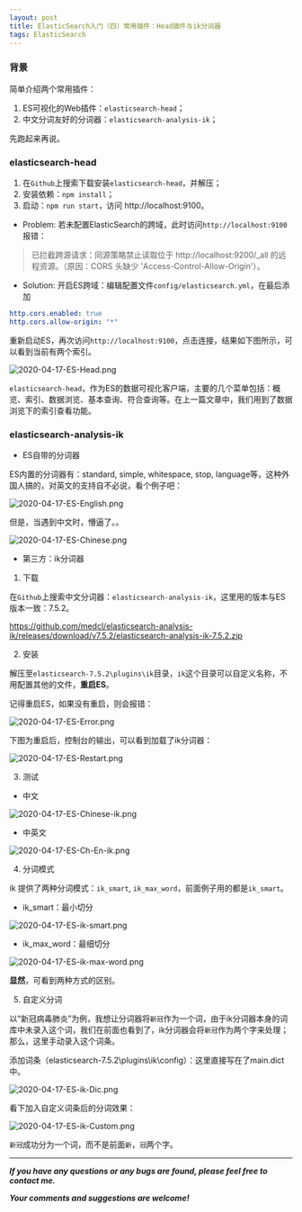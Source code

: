 ```yaml
---
layout: post
title: ElasticSearch入门（四）常用插件：Head插件与ik分词器
tags: ElasticSearch
---
```


### 背景

简单介绍两个常用插件：
1. ES可视化的Web插件：`elasticsearch-head`；
2. 中文分词友好的分词器：`elasticsearch-analysis-ik`；

先跑起来再说。

### elasticsearch-head

1. 在`Github`上搜索下载安装`elasticsearch-head`，并解压；
2. 安装依赖：`npm install`；
3. 启动：`npm run start`，访问 http://localhost:9100。

- Problem:
若未配置ElasticSearch的跨域，此时访问`http://localhost:9100`报错：

> 已拦截跨源请求：同源策略禁止读取位于 http://localhost:9200/_all 的远程资源。（原因：CORS 头缺少 'Access-Control-Allow-Origin'）。

- Solution:
开启ES跨域：编辑配置文件`config/elasticsearch.yml`，在最后添加

```yml
http.cors.enabled: true
http.cors.allow-origin: "*"
```

重新启动ES，再次访问`http://localhost:9100`，点击连接，结果如下图所示，可以看到当前有两个索引。

![2020-04-17-ES-Head.png](https://github.com/heartsuit/heartsuit.github.io/raw/master/pictures/2020-04-17-ES-Head.png)

`elasticsearch-head`，作为ES的数据可视化客户端，主要的几个菜单包括：概览、索引、数据浏览、基本查询、符合查询等。在上一篇文章中，我们用到了数据浏览下的索引查看功能。

### elasticsearch-analysis-ik

- ES自带的分词器

ES内置的分词器有：standard, simple, whitespace, stop, language等，这种外国人搞的，对英文的支持自不必说，看个例子吧：

![2020-04-17-ES-English.png](https://github.com/heartsuit/heartsuit.github.io/raw/master/pictures/2020-04-17-ES-English.png)

但是，当遇到中文时，懵逼了。。

![2020-04-17-ES-Chinese.png](https://github.com/heartsuit/heartsuit.github.io/raw/master/pictures/2020-04-17-ES-Chinese.png)

- 第三方：ik分词器

1. 下载

在`Github`上搜索中文分词器：`elasticsearch-analysis-ik`，这里用的版本与ES版本一致：7.5.2。

https://github.com/medcl/elasticsearch-analysis-ik/releases/download/v7.5.2/elasticsearch-analysis-ik-7.5.2.zip

2. 安装

解压至`elasticsearch-7.5.2\plugins\ik`目录，`ik`这个目录可以自定义名称，不用配置其他的文件，**重启ES**。

记得重启ES，如果没有重启，则会报错：

![2020-04-17-ES-Error.png](https://github.com/heartsuit/heartsuit.github.io/raw/master/pictures/2020-04-17-ES-Error.png)

下图为重启后，控制台的输出，可以看到加载了ik分词器：

![2020-04-17-ES-Restart.png](https://github.com/heartsuit/heartsuit.github.io/raw/master/pictures/2020-04-17-ES-Restart.png)

3. 测试

- 中文

![2020-04-17-ES-Chinese-ik.png](https://github.com/heartsuit/heartsuit.github.io/raw/master/pictures/2020-04-17-ES-Chinese-ik.png)

- 中英文

![2020-04-17-ES-Ch-En-ik.png](https://github.com/heartsuit/heartsuit.github.io/raw/master/pictures/2020-04-17-ES-Ch-En-ik.png)

4. 分词模式

ik 提供了两种分词模式：`ik_smart`, `ik_max_word`，前面例子用的都是`ik_smart`。

- ik_smart：最小切分

![2020-04-17-ES-ik-smart.png](https://github.com/heartsuit/heartsuit.github.io/raw/master/pictures/2020-04-17-ES-ik-smart.png)

- ik_max_word：最细切分

![2020-04-17-ES-ik-max-word.png](https://github.com/heartsuit/heartsuit.github.io/raw/master/pictures/2020-04-17-ES-ik-max-word.png)

**显然**，可看到两种方式的区别。

5. 自定义分词

以“新冠病毒肺炎”为例，我想让分词器将`新冠`作为一个词，由于ik分词器本身的词库中未录入这个词，我们在前面也看到了，ik分词器会将`新冠`作为两个字来处理；那么，这里手动录入这个词条。

添加词条（elasticsearch-7.5.2\plugins\ik\config）：这里直接写在了main.dict中。

![2020-04-17-ES-ik-Dic.png](https://github.com/heartsuit/heartsuit.github.io/raw/master/pictures/2020-04-17-ES-ik-Dic.png)

看下加入自定义词条后的分词效果：

![2020-04-17-ES-ik-Custom.png](https://github.com/heartsuit/heartsuit.github.io/raw/master/pictures/2020-04-17-ES-ik-Custom.png)

`新冠`成功分为一个词，而不是前面`新`，`冠`两个字。

---

***If you have any questions or any bugs are found, please feel free to contact me.***

***Your comments and suggestions are welcome!***